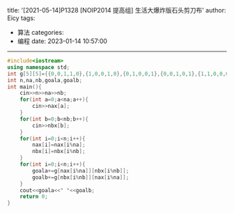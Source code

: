 title: '[2021-05-14]P1328 [NOIP2014 提高组] 生活大爆炸版石头剪刀布'
author: Eicy
tags:
  - 算法
categories:
  - 编程
date: 2023-01-14 10:57:00
---
```cpp
#include<iostream>
using namespace std;
int g[5][5]={{0,0,1,1,0},{1,0,0,1,0},{0,1,0,0,1},{0,0,1,0,1},{1,1,0,0,0}},nax[211],nbx[211];
int n,na,nb,goala,goalb;
int main(){
    cin>>n>>na>>nb;    
    for(int a=0;a<na;a++){
        cin>>nax[a];
    }
    for(int b=0;b<nb;b++){
        cin>>nbx[b];
    }
    for(int i=0;i<n;i++){
        nax[i]=nax[i%na];
        nbx[i]=nbx[i%nb];
    }
    for(int i=0;i<n;i++){
        goala+=g[nax[i%na]][nbx[i%nb]];
        goalb+=g[nbx[i%nb]][nax[i%na]];
    }
    cout<<goala<<" "<<goalb;
    return 0;
}
```